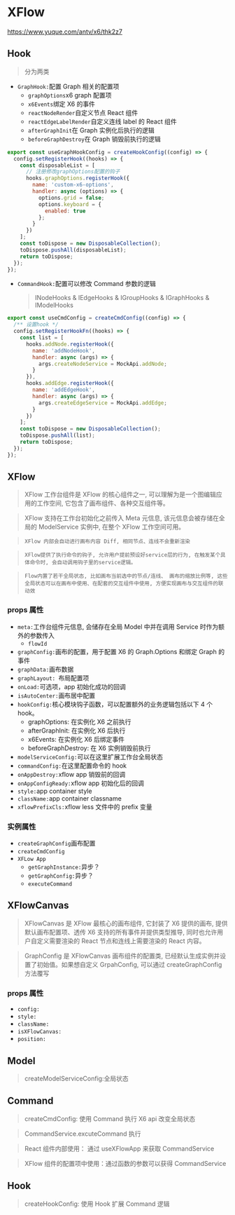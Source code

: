 # XFlow

https://www.yuque.com/antv/x6/thk2z7

## Hook

> 分为两类

- `GraphHook:`配置 Graph 相关的配置项
  - `graphOptions`x6 graph 配置项
  - `x6Events`绑定 X6 的事件
  - `reactNodeRender`自定义节点 React 组件
  - `reactEdgeLabelRender`自定义连线 label 的 React 组件
  - `afterGraphInit`在 Graph 实例化后执行的逻辑
  - `beforeGraphDestroy`在 Graph 销毁前执行的逻辑

```js
export const useGraphHookConfig = createHookConfig((config) => {
  config.setRegisterHook((hooks) => {
    const disposableList = [
      // 注册修改graphOptions配置的钩子
      hooks.graphOptions.registerHook({
        name: 'custom-x6-options',
        handler: async (options) => {
          options.grid = false;
          options.keyboard = {
            enabled: true
          };
        }
      })
    ];
    const toDispose = new DisposableCollection();
    toDispose.pushAll(disposableList);
    return toDispose;
  });
});
```

- `CommandHook:`配置可以修改 Command 参数的逻辑
  > INodeHooks & IEdgeHooks & IGroupHooks & IGraphHooks & IModelHooks

```js
export const useCmdConfig = createCmdConfig((config) => {
  /** 设置hook */
  config.setRegisterHookFn((hooks) => {
    const list = [
      hooks.addNode.registerHook({
        name: 'addNodeHook',
        handler: async (args) => {
          args.createNodeService = MockApi.addNode;
        }
      }),
      hooks.addEdge.registerHook({
        name: 'addEdgeHook',
        handler: async (args) => {
          args.createEdgeService = MockApi.addEdge;
        }
      })
    ];
    const toDispose = new DisposableCollection();
    toDispose.pushAll(list);
    return toDispose;
  });
});
```

## XFlow

> XFlow 工作台组件是 XFlow 的核心组件之一, 可以理解为是一个图编辑应用的工作空间, 它包含了画布组件、各种交互组件等。

> XFlow 支持在工作台初始化之前传入 Meta 元信息, 该元信息会被存储在全局的 ModelService 实例中, 在整个 XFlow 工作空间可用。

> `XFlow 内部会自动进行画布内容 Diff, 相同节点、连线不会重新渲染`

> `XFlow提供了执行命令的钩子, 允许用户提前预设好service层的行为, 在触发某个具体命令时, 会自动调用钩子里的service逻辑。`

> `Flow内置了若干全局状态, 比如画布当前选中的节点/连线、 画布的缩放比例等, 这些全局状态可以在画布中使用、在配套的交互组件中使用, 方便实现画布与交互组件的联动效`

### props 属性

- `meta:`工作台组件元信息, 会储存在全局 Model 中并在调用 Service 时作为额外的参数传入
  - `flowId`
- `graphConfig:`画布的配置，用于配置 X6 的 Graph.Options 和绑定 Graph 的事件
- `graphData:`画布数据
- `graphLayout: `布局配置项
- `onLoad:`可选项，app 初始化成功的回调
- `isAutoCenter:`画布居中配置
- `hookConfig:`核心模块钩子函数，可以配置额外的业务逻辑包括以下 4 个 hook。
  - graphOptions: 在实例化 X6 之前执行
  - afterGraphInit: 在实例化 X6 后执行
  - x6Events: 在实例化 X6 后绑定事件
  - beforeGraphDestroy: 在 X6 实例销毁前执行
- `modelServiceConfig:`可以在这里扩展工作台全局状态
- `commandConfig:`在这里配置命令的 hook
- `onAppDestroy:`xflow app 销毁前的回调
- `onAppConfigReady:`xflow app 初始化后的回调
- `style:`app container style
- `className:`app container classname
- `xflowPrefixCls:`xflow less 文件中的 prefix 变量

### 实例属性

- `createGraphConfig`画布配置
- `createCmdConfig`
- `XFLow App`
  - `getGraphInstance:`异步？
  - `getGraphConfig:`异步？
  - `executeCommand`

## XFlowCanvas

> XFlowCanvas 是 XFlow 最核心的画布组件, 它封装了 X6 提供的画布, 提供默认画布配置项、透传 X6 支持的所有事件并提供类型推导, 同时也允许用户自定义需要渲染的 React 节点和连线上需要渲染的 React 内容。

> GraphConfig 是 XFlowCanvas 画布组件的配置类, 已经默认生成实例并设置了初始值。如果想自定义 GrpahConfig, 可以通过 createGraphConfig 方法覆写

### props 属性

- `config:`
- `style:`
- `className:`
- `isXFlowCanvas:`
- `position:`

## Model

> createModelServiceConfig:全局状态

## Command

> createCmdConfig: 使用 Command 执行 X6 api 改变全局状态

> CommandService.excuteCommand 执行

> React 组件内部使用： 通过 useXFlowApp 来获取 CommandService

> XFlow 组件的配置项中使用：通过函数的参数可以获得 CommandService

## Hook

> createHookConfig: 使用 Hook 扩展 Command 逻辑
